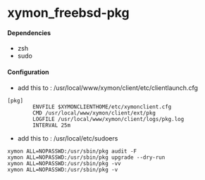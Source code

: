 # xymon_freebsd-pkg

#### Dependencies 

* zsh
* sudo

#### Configuration

* add this to : /usr/local/www/xymon/client/etc/clientlaunch.cfg

~~~
[pkg]
        ENVFILE $XYMONCLIENTHOME/etc/xymonclient.cfg
        CMD /usr/local/www/xymon/client/ext/pkg
        LOGFILE /usr/local/www/xymon/client/logs/pkg.log
        INTERVAL 25m
~~~

* add this to : /usr/local/etc/sudoers

~~~
xymon ALL=NOPASSWD:/usr/sbin/pkg audit -F
xymon ALL=NOPASSWD:/usr/sbin/pkg upgrade --dry-run
xymon ALL=NOPASSWD:/usr/sbin/pkg -vv
xymon ALL=NOPASSWD:/usr/sbin/pkg -v
~~~
